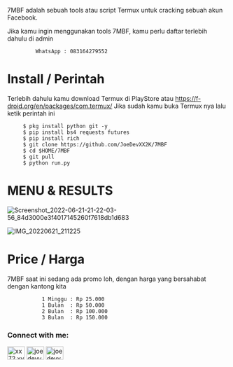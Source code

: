 
 7MBF adalah sebuah tools atau script Termux untuk cracking sebuah akun Facebook.

Jika kamu ingin menggunakan tools 7MBF, kamu perlu daftar terlebih dahulu di admin 
       

             WhatsApp : 083164279552


# Install / Perintah

Terlebih dahulu kamu download Termux di PlayStore atau https://f-droid.org/en/packages/com.termux/ Jika sudah kamu buka Termux nya lalu ketik perintah ini

         $ pkg install python git -y
         $ pip install bs4 requests futures
         $ pip install rich
         $ git clone https://github.com/JoeDevXX2K/7MBF
         $ cd $HOME/7MBF
         $ git pull
         $ python run.py

# MENU & RESULTS

![Screenshot_2022-06-21-21-22-03-56_84d3000e3f4017145260f7618db1d683](https://user-images.githubusercontent.com/107848026/174823788-74fe473a-871b-465e-873f-b82cd5e0792b.jpg)

![IMG_20220621_211225](https://user-images.githubusercontent.com/107848026/174823980-b865f28b-2cbb-4f19-b76b-d7fe7d268a95.jpg)

# Price / Harga

7MBF saat ini sedang ada promo loh, dengan harga yang bersahabat dengan kantong kita
 
               1 Minggu : Rp 25.000
               1 Bulan  : Rp 50.000
               2 Bulan  : Rp 100.000
               3 Bulan  : Rp 150.000


<h3 align="left">Connect with me:</h3>
<p align="left">
<a href="https://wa.me/+6283164279551" target="blank"><img align="center" src="https://raw.githubusercontent.com/rahuldkjain/github-profile-readme-generator/master/src/images/icons/Social/whatsapp.svg" alt="xx72.xvv2050" height="30" width="40" /></a>
<a href="https://www.facebook.com/XX72.XVV2050" target="blank"><img align="center" src="https://raw.githubusercontent.com/rahuldkjain/github-profile-readme-generator/master/src/images/icons/Social/facebook.svg" alt="joedevv2k_" height="30" width="40" /></a>
<a href="https://github.com/JoeDevXX2K" target="blank"><img align="center" src="https://raw.githubusercontent.com/rahuldkjain/github-profile-readme-generator/master/src/images/icons/Social/github.svg" alt="joedevv2k_" height="30" width="40" /></a>
</p>
